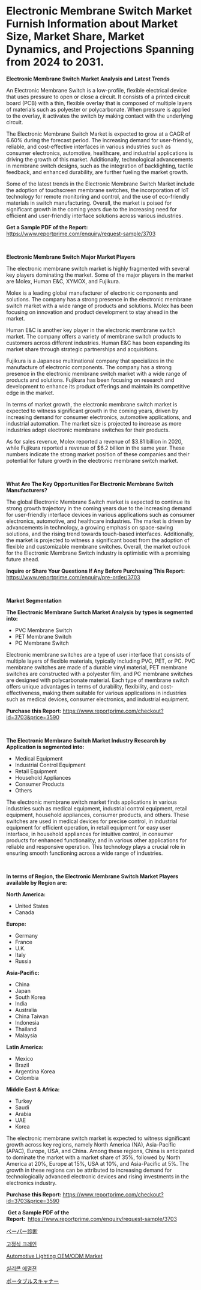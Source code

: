 <p><h1>Electronic Membrane Switch Market Furnish Information about Market Size, Market Share, Market Dynamics, and Projections Spanning from 2024 to 2031.</h1></p><p><strong>Electronic Membrane Switch Market Analysis and Latest Trends</strong></p>
<p><p>An Electronic Membrane Switch is a low-profile, flexible electrical device that uses pressure to open or close a circuit. It consists of a printed circuit board (PCB) with a thin, flexible overlay that is composed of multiple layers of materials such as polyester or polycarbonate. When pressure is applied to the overlay, it activates the switch by making contact with the underlying circuit.</p><p>The Electronic Membrane Switch Market is expected to grow at a CAGR of 6.60% during the forecast period. The increasing demand for user-friendly, reliable, and cost-effective interfaces in various industries such as consumer electronics, automotive, healthcare, and industrial applications is driving the growth of this market. Additionally, technological advancements in membrane switch designs, such as the integration of backlighting, tactile feedback, and enhanced durability, are further fueling the market growth.</p><p>Some of the latest trends in the Electronic Membrane Switch Market include the adoption of touchscreen membrane switches, the incorporation of IoT technology for remote monitoring and control, and the use of eco-friendly materials in switch manufacturing. Overall, the market is poised for significant growth in the coming years due to the increasing need for efficient and user-friendly interface solutions across various industries.</p></p>
<p><strong>Get a Sample PDF of the Report:&nbsp;</strong> <a href="https://www.reportprime.com/enquiry/request-sample/3703">https://www.reportprime.com/enquiry/request-sample/3703</a></p>
<p>&nbsp;</p>
<p><strong>Electronic Membrane Switch Major Market Players</strong></p>
<p><p>The electronic membrane switch market is highly fragmented with several key players dominating the market. Some of the major players in the market are Molex, Human E&C, XYMOX, and Fujikura.</p><p>Molex is a leading global manufacturer of electronic components and solutions. The company has a strong presence in the electronic membrane switch market with a wide range of products and solutions. Molex has been focusing on innovation and product development to stay ahead in the market.</p><p>Human E&C is another key player in the electronic membrane switch market. The company offers a variety of membrane switch products to customers across different industries. Human E&C has been expanding its market share through strategic partnerships and acquisitions.</p><p>Fujikura is a Japanese multinational company that specializes in the manufacture of electronic components. The company has a strong presence in the electronic membrane switch market with a wide range of products and solutions. Fujikura has been focusing on research and development to enhance its product offerings and maintain its competitive edge in the market.</p><p>In terms of market growth, the electronic membrane switch market is expected to witness significant growth in the coming years, driven by increasing demand for consumer electronics, automotive applications, and industrial automation. The market size is projected to increase as more industries adopt electronic membrane switches for their products.</p><p>As for sales revenue, Molex reported a revenue of $3.81 billion in 2020, while Fujikura reported a revenue of $6.2 billion in the same year. These numbers indicate the strong market position of these companies and their potential for future growth in the electronic membrane switch market.</p></p>
<p>&nbsp;</p>
<p><strong>What Are The Key Opportunities For Electronic Membrane Switch Manufacturers?</strong></p>
<p><p>The global Electronic Membrane Switch market is expected to continue its strong growth trajectory in the coming years due to the increasing demand for user-friendly interface devices in various applications such as consumer electronics, automotive, and healthcare industries. The market is driven by advancements in technology, a growing emphasis on space-saving solutions, and the rising trend towards touch-based interfaces. Additionally, the market is projected to witness a significant boost from the adoption of flexible and customizable membrane switches. Overall, the market outlook for the Electronic Membrane Switch industry is optimistic with a promising future ahead.</p></p>
<p><strong>Inquire or Share Your Questions If Any Before Purchasing This Report:</strong> <a href="https://www.reportprime.com/enquiry/pre-order/3703">https://www.reportprime.com/enquiry/pre-order/3703</a></p>
<p>&nbsp;</p>
<p><strong>Market Segmentation</strong></p>
<p><strong>The Electronic Membrane Switch Market Analysis by types is segmented into:</strong></p>
<p><ul><li>PVC Membrane Switch</li><li>PET Membrane Switch</li><li>PC Membrane Switch</li></ul></p>
<p><p>Electronic membrane switches are a type of user interface that consists of multiple layers of flexible materials, typically including PVC, PET, or PC. PVC membrane switches are made of a durable vinyl material, PET membrane switches are constructed with a polyester film, and PC membrane switches are designed with polycarbonate material. Each type of membrane switch offers unique advantages in terms of durability, flexibility, and cost-effectiveness, making them suitable for various applications in industries such as medical devices, consumer electronics, and industrial equipment.</p></p>
<p><strong>Purchase this Report:&nbsp;</strong><a href="https://www.reportprime.com/checkout?id=3703&price=3590">https://www.reportprime.com/checkout?id=3703&price=3590</a></p>
<p>&nbsp;</p>
<p><strong>The Electronic Membrane Switch Market Industry Research by Application is segmented into:</strong></p>
<p><ul><li>Medical Equipment</li><li>Industrial Control Equipment</li><li>Retail Equipment</li><li>Household Appliances</li><li>Consumer Products</li><li>Others</li></ul></p>
<p><p>The electronic membrane switch market finds applications in various industries such as medical equipment, industrial control equipment, retail equipment, household appliances, consumer products, and others. These switches are used in medical devices for precise control, in industrial equipment for efficient operation, in retail equipment for easy user interface, in household appliances for intuitive control, in consumer products for enhanced functionality, and in various other applications for reliable and responsive operation. This technology plays a crucial role in ensuring smooth functioning across a wide range of industries.</p></p>
<p>&nbsp;</p>
<p><strong>In terms of Region, the Electronic Membrane Switch Market Players available by Region are:</strong></p>
<p>
    <p> <strong> North America: </strong>
        <ul>
            <li>United States</li>
            <li>Canada</li>
        </ul>
        </p> 
    <p> <strong> Europe: </strong>
        <ul>
            <li>Germany</li>
            <li>France</li>
            <li>U.K.</li>
            <li>Italy</li>
            <li>Russia</li>
        </ul>
        </p> 
    <p> <strong> Asia-Pacific: </strong>
        <ul>
            <li>China</li>
            <li>Japan</li>
            <li>South Korea</li>
            <li>India</li>
            <li>Australia</li>
            <li>China Taiwan</li>
            <li>Indonesia</li>
            <li>Thailand</li>
            <li>Malaysia</li>
        </ul>
        </p> 
    <p> <strong> Latin America: </strong>
        <ul>
            <li>Mexico</li>
            <li>Brazil</li>
            <li>Argentina Korea</li>
            <li>Colombia</li>
        </ul>
        </p> 
    <p> <strong> Middle East & Africa: </strong>
        <ul>
            <li>Turkey</li>
            <li>Saudi</li>
            <li>Arabia</li>
            <li>UAE</li>
            <li>Korea</li>
        </ul>
    </p>
    </p>
<p><p>The electronic membrane switch market is expected to witness significant growth across key regions, namely North America (NA), Asia-Pacific (APAC), Europe, USA, and China. Among these regions, China is anticipated to dominate the market with a market share of 35%, followed by North America at 20%, Europe at 15%, USA at 10%, and Asia-Pacific at 5%. The growth in these regions can be attributed to increasing demand for technologically advanced electronic devices and rising investments in the electronics industry.</p></p>
<p><strong>Purchase this Report: </strong><a href="https://www.reportprime.com/checkout?id=3703&price=3590">https://www.reportprime.com/checkout?id=3703&price=3590</a></p>
<p>&nbsp;<strong>Get a Sample PDF of the Report:&nbsp;&nbsp;</strong><a href="https://www.reportprime.com/enquiry/request-sample/3703">https://www.reportprime.com/enquiry/request-sample/3703</a></p>
<p><strong></strong></p>
<p><p><a href="https://medium.com/@rexkhler2023/%E3%83%9A%E3%83%BC%E3%83%91%E3%83%BC%E3%83%80%E3%82%A4%E3%82%A2%E3%82%B0%E3%83%8E%E3%82%B9%E3%83%86%E3%82%A3%E3%83%83%E3%82%AF%E5%B8%82%E5%A0%B4%E3%81%AE%E3%82%A4%E3%83%B3%E3%82%B5%E3%82%A4%E3%83%88-%E5%B8%82%E5%A0%B4%E5%8B%95%E5%90%91-%E6%88%90%E9%95%B7-2024%E5%B9%B4%E3%81%8B%E3%82%892031%E5%B9%B4%E3%81%BE%E3%81%A7%E3%81%AE%E4%BA%88%E6%B8%AC-78cb043b6ce9">ペーパー診断</a></p><p><a href="https://medium.com/@kenyonjohns/%EA%B3%A0%EC%A0%95-%ED%81%AC%EB%A0%88%EC%9D%B8-%EC%8B%9C%EC%9E%A5-%EB%B6%84%EC%84%9D-%EC%97%B0%ED%8F%89%EA%B7%A0-%EC%84%B1%EC%9E%A5%EC%9C%A8-%EC%8B%9C%EC%9E%A5-%EC%84%B8%EB%B6%84%ED%99%94-%EB%B0%8F-%EA%B5%AD%EC%A0%9C-%EC%82%B0%EC%97%85-%EA%B0%9C%EC%9A%94-b830f009d5a7">고정식 크레인</a></p><p><a href="https://issuu.com/reportprime-2/docs/automotive-lighting-oemodm-market-size-2030.pptx">Automotive Lighting OEM/ODM Market</a></p><p><a href="https://medium.com/@kennayundt/%EC%8B%A4%EB%A6%AC%EC%BD%98-%EC%97%90%EB%A9%80%EC%A0%BC-%EC%8B%9C%EC%9E%A5-%EA%B7%9C%EB%AA%A8-cagr-%ED%8A%B8%EB%A0%8C%EB%93%9C-2024-2030-6d95c81b0d30">실리콘 에멀젼</a></p><p><a href="https://medium.com/@kaiyohnson76845/%E3%83%9D%E3%83%BC%E3%82%BF%E3%83%96%E3%83%AB%E3%82%B9%E3%82%AD%E3%83%A3%E3%83%8A%E3%83%BC%E5%B8%82%E5%A0%B4%E8%A6%8F%E6%A8%A1-%E5%B8%82%E5%A0%B4%E5%B1%95%E6%9C%9B%E3%81%A8%E5%B8%82%E5%A0%B4%E4%BA%88%E6%B8%AC-2024%E5%B9%B4%E3%81%8B%E3%82%892031%E5%B9%B4-d524111ec580">ポータブルスキャナー</a></p></p>